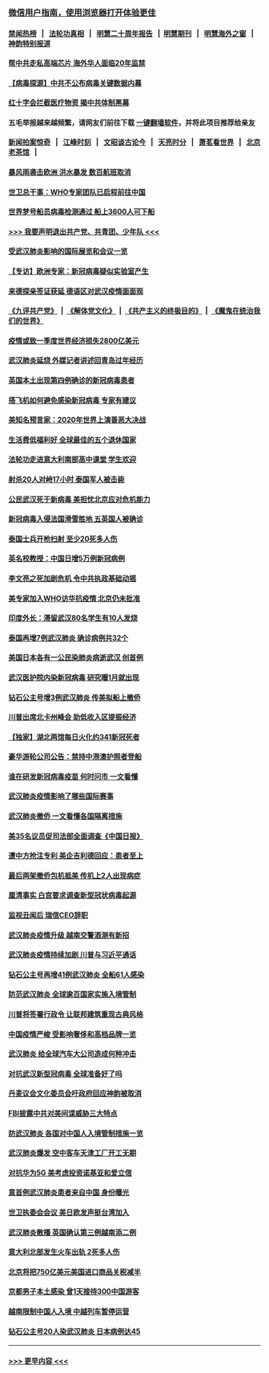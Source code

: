 ### [微信用户指南，使用浏览器打开体验更佳](https://github.com/gfw-breaker/banned-news1/blob/master/indexes/wechat-guide.md?t=0)
#### [禁闻热榜](热点新闻.md?t=0)  &nbsp;&nbsp;|&nbsp;&nbsp; [法轮功真相](https://github.com/gfw-breaker/truth/blob/master/README.md?t=0) &nbsp;&nbsp;|&nbsp;&nbsp; [明慧二十周年报告](https://github.com/gfw-breaker/mh-reports/blob/master/README.md?t=0) &nbsp;&nbsp;|&nbsp;&nbsp;[明慧期刊](https://github.com/gfw-breaker/mh-qikan) &nbsp;&nbsp;|&nbsp;&nbsp; [明慧海外之窗](https://github.com/gfw-breaker/mh-news/blob/master/README.md?t=0) &nbsp;&nbsp;|&nbsp;&nbsp; [神韵特别报道](https://github.com/gfw-breaker/mh-news/blob/master/shenyun.md?t=0)
#### [帮中共走私高端芯片 海外华人面临20年监禁](../pages/nsc418/n11855016.md?t=02101302) 
#### [【病毒探源】中共不公布病毒关键数据内幕](../pages/nsc418/n11856584.md?t=02101302) 
#### [红十字会拦截医疗物资 揭中共体制黑幕](../pages/nsc418/n11856750.md?t=02101302) 
#### 五毛举报越来越频繁，请网友们前往下载 [一键翻墙软件](https://github.com/gfw-breaker/ssr-accounts)，并将此项目推荐给亲友
#### [新闻拍案惊奇](https://github.com/gfw-breaker/banned-news1/blob/master/pages/link4.md) &nbsp;&nbsp;|&nbsp;&nbsp; [江峰时刻](https://github.com/gfw-breaker/banned-news1/blob/master/pages/link4.md) &nbsp;&nbsp;|&nbsp;&nbsp; [文昭谈古论今](https://github.com/gfw-breaker/banned-news1/blob/master/pages/link4.md) &nbsp;&nbsp;|&nbsp;&nbsp; [天亮时分](https://github.com/gfw-breaker/banned-news1/blob/master/pages/link4.md) &nbsp;&nbsp;|&nbsp;&nbsp; [萧茗看世界](https://github.com/gfw-breaker/banned-news1/blob/master/pages/link4.md) &nbsp;&nbsp;|&nbsp;&nbsp; [北京老茶馆](https://github.com/gfw-breaker/banned-news1/blob/master/pages/link4.md) &nbsp;&nbsp;|&nbsp;&nbsp; 
#### [暴风雨袭击欧洲 洪水暴发 数百航班取消](../pages/nsc418/n11856453.md?t=02101302) 
#### [世卫总干事：WHO专家团队已启程前往中国](../pages/nsc418/n11856612.md?t=02101302) 
#### [世界梦号船员病毒检测通过 船上3600人可下船](../pages/nsc418/n11856520.md?t=02101302) 
#### [>>> 我要声明退出共产党、共青团、少年队 <<<](https://github.com/begood0513/goodnews/blob/master/quit/letter.md) 
#### [受武汉肺炎影响的国际展览和会议一览](../pages/nsc418/n11856420.md?t=02101302) 
#### [【专访】欧洲专家：新冠病毒疑似实验室产生](../pages/nsc418/n11856378.md?t=02101302) 
#### [来德探亲签证获延 德语区对武汉疫情面面观](../pages/nsc418/n11856283.md?t=02101302) 
#### [《九评共产党》](https://github.com/begood0513/9ping.md/blob/master/README.md) &nbsp;|&nbsp; [《解体党文化》](../../../../jtdwh.md/blob/master/README.md)  &nbsp;|&nbsp; [《共产主义的终极目的》](../../../../gczydzjmd.md/blob/master/README.md) &nbsp;|&nbsp; [《魔鬼在统治我们的世界》](../../../../mgztzwmdsj.md/blob/master/README.md) 
#### [疫情或致一季度世界经济损失2800亿美元](../pages/nsc418/n11855639.md?t=02101302) 
#### [武汉肺炎延烧 外媒记者讲述回青岛过年经历](../pages/nsc418/n11856159.md?t=02101302) 
#### [英国本土出现第四例确诊的新冠病毒患者](../pages/nsc418/n11855930.md?t=02101302) 
#### [搭飞机如何避免感染新冠病毒 专家有建议](../pages/nsc418/n11853427.md?t=02101302) 
#### [美知名预言家：2020年世界上演善恶大决战](../pages/nsc418/n11855418.md?t=02101302) 
#### [生活费低福利好 全球最佳的五个退休国家](../pages/nsc418/n11848347.md?t=02101302) 
#### [法轮功走进意大利南部高中课堂 学生欢迎](../pages/nsc418/n11853859.md?t=02101302) 
#### [射杀20人对峙17小时 泰国军人被击毙](../pages/nsc418/n11854869.md?t=02101302) 
#### [公民武汉死于新病毒 美担忧北京应对危机能力](../pages/nsc418/n11854331.md?t=02101302) 
#### [新冠病毒入侵法国滑雪胜地 五英国人被确诊](../pages/nsc418/n11854307.md?t=02101302) 
#### [泰国士兵开枪扫射 至少20死多人伤](../pages/nsc418/n11854276.md?t=02101302) 
#### [英名校教授：中国日增5万例新冠病例](../pages/nsc418/n11854174.md?t=02101302) 
#### [李文亮之死加剧危机 令中共执政基础动摇](../pages/nsc418/n11854003.md?t=02101302) 
#### [美专家加入WHO访华抗疫情 北京仍未批准](../pages/nsc418/n11854043.md?t=02101302) 
#### [印度外长：滞留武汉80名学生有10人发烧](../pages/nsc418/n11853821.md?t=02101302) 
#### [泰国再增7例武汉肺炎 确诊病例共32个](../pages/nsc418/n11853808.md?t=02101302) 
#### [美国日本各有一公民染肺炎病逝武汉 创首例](../pages/nsc418/n11853509.md?t=02101302) 
#### [武汉医护院内染新冠病毒 研究曝1月就出现](../pages/nsc418/n11852928.md?t=02101302) 
#### [钻石公主号增3例武汉肺炎 传美拟船上撤侨](../pages/nsc418/n11853240.md?t=02101302) 
#### [川普出席北卡州峰会 助低收入区提振经济](../pages/nsc418/n11853232.md?t=02101302) 
#### [【独家】湖北两馆每日火化约341新冠死者](../pages/nsc418/n11845444.md?t=02101302) 
#### [豪华游轮公司公告：禁持中港澳护照者登船](../pages/nsc418/n11852761.md?t=02101302) 
#### [谁在研发新冠病毒疫苗 何时问市 一文看懂](../pages/nsc418/n11852840.md?t=02101302) 
#### [武汉肺炎疫情影响了哪些国际赛事](../pages/nsc418/n11852441.md?t=02101302) 
#### [武汉肺炎撤侨 一文看懂各国隔离措施](../pages/nsc418/n11844216.md?t=02101302) 
#### [美35名议员促司法部全面调查《中国日报》](../pages/nsc418/n11852435.md?t=02101302) 
#### [遭中方抢注专利 美企吉利德回应：患者至上](../pages/nsc418/n11852037.md?t=02101302) 
#### [最后两架撤侨包机抵美 传机上2人出现病症](../pages/nsc418/n11852173.md?t=02101302) 
#### [厘清事实 白宫要求调查新型冠状病毒起源](../pages/nsc418/n11852106.md?t=02101302) 
#### [监视丑闻后 瑞信CEO辞职](../pages/nsc418/n11852127.md?t=02101302) 
#### [武汉肺炎疫情升级 越南交警酒测有新招](../pages/nsc418/n11851632.md?t=02101302) 
#### [武汉肺炎疫情持续加剧 川普与习近平通话](../pages/nsc418/n11851613.md?t=02101302) 
#### [钻石公主号再增41例武汉肺炎 全船61人感染](../pages/nsc418/n11850401.md?t=02101302) 
#### [防范武汉肺炎 全球逾百国家实施入境管制](../pages/nsc418/n11850557.md?t=02101302) 
#### [川普将签署行政令 让联邦建筑重现古典风格](../pages/nsc418/n11850654.md?t=02101302) 
#### [中国疫情严峻 受影响奢侈和高档品牌一览](../pages/nsc418/n11850319.md?t=02101302) 
#### [武汉肺炎 给全球汽车大公司造成何种冲击](../pages/nsc418/n11850056.md?t=02101302) 
#### [对抗武汉新型冠病毒 全球准备好了吗](../pages/nsc418/n11850142.md?t=02101302) 
#### [丹麦议会文化委员会吁政府回应神韵被取消](../pages/nsc418/n11849312.md?t=02101302) 
#### [FBI披露中共对美间谍威胁三大特点](../pages/nsc418/n11849700.md?t=02101302) 
#### [防武汉肺炎 各国对中国人入境管制措施一览](../pages/nsc418/n11838726.md?t=02101302) 
#### [武汉肺炎爆发 空中客车天津工厂开工无期](../pages/nsc418/n11849634.md?t=02101302) 
#### [对抗华为5G 美考虑投资诺基亚和爱立信](../pages/nsc418/n11849510.md?t=02101302) 
#### [意首例武汉肺炎患者来自中国 身份曝光](../pages/nsc418/n11849454.md?t=02101302) 
#### [世卫执委会会议 美日欧发声挺台湾加入](../pages/nsc418/n11849433.md?t=02101302) 
#### [武汉肺炎散播 英国确认第三例越南添二例](../pages/nsc418/n11849439.md?t=02101302) 
#### [意大利北部发生火车出轨 2死多人伤](../pages/nsc418/n11848999.md?t=02101302) 
#### [北京将把750亿美元美国进口商品关税减半](../pages/nsc418/n11848896.md?t=02101302) 
#### [京都男子本土感染 曾1天接待300中国游客](../pages/nsc418/n11848641.md?t=02101302) 
#### [越南限制中国人入境 中越列车暂停运营](../pages/nsc418/n11847844.md?t=02101302) 
#### [钻石公主号20人染武汉肺炎 日本病例达45](../pages/nsc418/n11847823.md?t=02101302) 

----
#### [ >>> 更早内容 <<< ](../indexes/nsc418-earlier.md)
